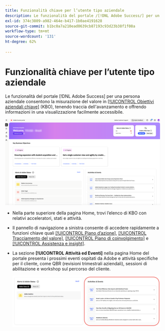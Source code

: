```yaml
---
title: Funzionalità chiave per l’utente tipo aziendale
description: Le funzionalità del portale /[!DNL Adobe Success/] per un utente tipo aziendale consentono la misurazione del valore tra gli obiettivi aziendali chiave, tenendo traccia dell'avanzamento e offrendo informazioni in una visualizzazione facilmente accessibile.
exl-id: 374c3809-a982-464e-b417-1b0ae4191628
source-git-commit: b1bc0a7a210ead0639cb87193c93d23b38f1f08a
workflow-type: tm+mt
source-wordcount: '131'
ht-degree: 62%

---
```


# Funzionalità chiave per l’utente tipo aziendale

Le funzionalità del portale [!DNL Adobe Success] per una persona aziendale consentono la misurazione del valore in [[!UICONTROL Obiettivi aziendali chiave]](/help/adobe-success-portal/business-persona/key-business-objectives.md) (KBO), tenendo traccia dell&#39;avanzamento e offrendo informazioni in una visualizzazione facilmente accessibile.

![adobe-success-portal-for-business-persona-overview](/help/adobe-success-portal/assets/overview-and-business-persona-overview.png)

* Nella parte superiore della pagina Home, trovi l’elenco di KBO con relativi acceleratori, stati e attività.
* Il pannello di navigazione a sinistra consente di accedere rapidamente a funzioni chiave quali [[!UICONTROL Piano d’azione]](/help/adobe-success-portal/business-persona/action-plan.md), [[!UICONTROL Tracciamento del valore]](/help/adobe-success-portal/business-persona/value-tracker.md), [[!UICONTROL Piano di coinvolgimento]](/help/adobe-success-portal/business-persona/engagement-plan.md) e [[!UICONTROL Assistenza e insight]](/help/adobe-success-portal/technical-persona/support-and-insights/support-and-insights-overview.md).
* La sezione **[!UICONTROL Attività ed Eventi]** nella pagina Home del portale presenta i prossimi eventi ospitati da Adobe e attività specifiche per il cliente, come QBR (revisioni trimestrali aziendali), sessioni di abilitazione e workshop sul percorso del cliente.

  ![activities-and-events](/help/adobe-success-portal/assets/activities-and-events.png)
